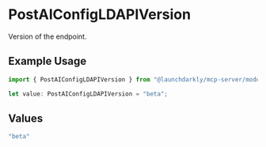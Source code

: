 # PostAIConfigLDAPIVersion

Version of the endpoint.

## Example Usage

```typescript
import { PostAIConfigLDAPIVersion } from "@launchdarkly/mcp-server/models/operations";

let value: PostAIConfigLDAPIVersion = "beta";
```

## Values

```typescript
"beta"
```